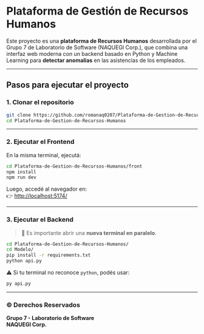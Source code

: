 
# Plataforma de Gestión de Recursos Humanos

Este proyecto es una **plataforma de Recursos Humanos** desarrollada por el Grupo 7 de Laboratorio de Software (NAQUEGI Corp.), que combina una interfaz web moderna con un backend basado en Python y Machine Learning para **detectar anomalias** en las asistencias de los empleados.

---

##  Pasos para ejecutar el proyecto

### 1. Clonar el repositorio

```bash
git clone https://github.com/romanaq0207/Plataforma-de-Gestion-de-Recursos-Humanos.git
cd Plataforma-de-Gestion-de-Recursos-Humanos
```

---

### 2. Ejecutar el Frontend

En la misma terminal, ejecutá:

```bash
cd Plataforma-de-Gestion-de-Recursos-Humanos/front
npm install
npm run dev
```

Luego, accedé al navegador en:  
👉 [http://localhost:5174/](http://localhost:5174/)

---

### 3. Ejecutar el Backend

> 📌 Es importante abrir una **nueva terminal en paralelo**.

```bash
cd Plataforma-de-Gestion-de-Recursos-Humanos/
cd Modelo/
pip install -r requirements.txt
python api.py
```

⚠️ Si tu terminal no reconoce `python`, podés usar:

```bash
py api.py
```

---

### © Derechos Reservados

**Grupo 7 - Laboratorio de Software**  
**NAQUEGI Corp.**
